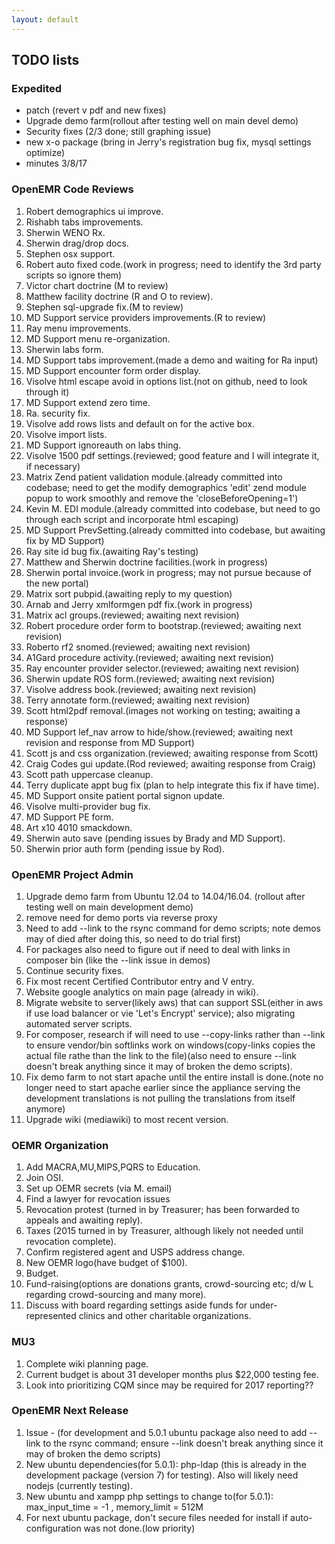 ```yaml
---
layout: default
---
```

## TODO lists

### Expedited
* patch (revert v pdf and new fixes)
* Upgrade demo farm(rollout after testing well on main devel demo)
* Security fixes (2/3 done; still graphing issue)
* new x-o package (bring in Jerry's registration bug fix, mysql settings optimize)
* minutes 3/8/17

### OpenEMR Code Reviews
1. Robert demographics ui improve.
1. Rishabh tabs improvements.
1. Sherwin WENO Rx.
1. Sherwin drag/drop docs.
1. Stephen osx support.
1. Robert auto fixed code.(work in progress; need to identify the 3rd party scripts so ignore them)
1. Victor chart doctrine (M to review)
1. Matthew facility doctrine (R and O to review).
1. Stephen sql-upgrade fix.(M to review)
1. MD Support service providers improvements.(R to review)
1. Ray menu improvements.
1. MD Support menu re-organization.
1. Sherwin labs form.
1. MD Support tabs improvement.(made a demo and waiting for Ra input)
1. MD Support encounter form order display.
1. Visolve html escape avoid in options list.(not on github, need to look through it)
1. MD Support extend zero time.
1. Ra. security fix.
1. Visolve add rows lists and default on for the active box.
1. Visolve import lists.
1. MD Support ignoreauth on labs thing.
1. Visolve 1500 pdf settings.(reviewed; good feature and I will integrate it, if necessary)
1. Matrix Zend patient validation module.(already committed into codebase; need to get the modify demographics 'edit' zend module popup to work smoothly and remove the 'closeBeforeOpening=1')
1. Kevin M. EDI module.(already committed into codebase, but need to go through each script and incorporate html escaping)
1. MD Support PrevSetting.(already committed into codebase, but awaiting fix by MD Support)
1. Ray site id bug fix.(awaiting Ray's testing)
1. Matthew and Sherwin doctrine facilities.(work in progress)
1. Sherwin portal invoice.(work in progress; may not pursue because of the new portal)
1. Matrix sort pubpid.(awaiting reply to my question)
1. Arnab and Jerry xmlformgen pdf fix.(work in progress)
1. Matrix acl groups.(reviewed; awaiting next revision)
1. Robert procedure order form to bootstrap.(reviewed; awaiting next revision)
1. Roberto rf2 snomed.(reviewed; awaiting next revision)
1. A1Gard procedure activity.(reviewed; awaiting next revision)
1. Ray encounter provider selector.(reviewed; awaiting next revision)
1. Sherwin update ROS form.(reviewed; awaiting next revision)
1. Visolve address book.(reviewed; awaiting next revision)
1. Terry annotate form.(reviewed; awaiting next revision)
1. Scott html2pdf removal.(images not working on testing; awaiting a response)
1. MD Support lef_nav arrow to hide/show.(reviewed; awaiting next revision and response from MD Support)
1. Scott js and css organization.(reviewed; awaiting response from Scott)
1. Craig Codes gui update.(Rod reviewed; awaiting response from Craig)
1. Scott path uppercase cleanup.
1. Terry duplicate appt bug fix (plan to help integrate this fix if have time).
1. MD Support onsite patient portal signon update.
1. Visolve multi-provider bug fix.
1. MD Support PE form.
1. Art x10 4010 smackdown.
1. Sherwin auto save (pending issues by Brady and MD Support).
1. Sherwin prior auth form (pending issue by Rod).

### OpenEMR Project Admin
1. Upgrade demo farm from Ubuntu 12.04 to 14.04/16.04. (rollout after testing well on main development demo)
1. remove need for demo ports via reverse proxy
1. Need to add --link to the rsync command for demo scripts; note demos may of died after doing this, so need to do trial first)
1. For packages also need to figure out if need to deal with links in composer bin (like the --link issue in demos)
1. Continue security fixes.
1. Fix most recent Certified Contributor entry and V entry.
1. Website google analytics on main page (already in wiki).
1. Migrate website to server(likely aws) that can support SSL(either in aws if use load balancer or vie 'Let's Encrypt' service); also migrating automated server scripts.
1. For composer, research if will need to use --copy-links rather than --link to ensure vendor/bin softlinks work on windows(copy-links copies the actual file rathe than the link to the file)(also need to ensure --link doesn't break anything since it may of broken the demo scripts).
1. Fix demo farm to not start apache until the entire install is done.(note no longer need to start apache earlier since the appliance serving the development translations is not pulling the translations from itself anymore)
1. Upgrade wiki (mediawiki) to most recent version.

### OEMR Organization
1. Add MACRA,MU,MIPS,PQRS to Education.
1. Join OSI.
1. Set up OEMR secrets (via M. email)
1. Find a lawyer for revocation issues
1. Revocation protest (turned in by Treasurer; has been forwarded to appeals and awaiting reply).
1. Taxes (2015 turned in by Treasurer, although likely not needed until revocation complete).
1. Confirm registered agent and USPS address change.
1. New OEMR logo(have budget of $100).
1. Budget.
1. Fund-raising(options are donations grants, crowd-sourcing etc; d/w L regarding crowd-sourcing and many more).
1. Discuss with board regarding settings aside funds for under-represented clinics and other charitable organizations.

### MU3
1. Complete wiki planning page.
1. Current budget is about 31 developer months plus $22,000 testing fee.
1. Look into prioritizing CQM since may be required for 2017 reporting??

### OpenEMR Next Release
1. Issue - (for development and 5.0.1 ubuntu package also need to add --link to the rsync command; ensure --link doesn't break anything since it may of broken the demo scripts)
1. New ubuntu dependencies(for 5.0.1): php-ldap (this is already in the development package (version 7) for testing). Also will likely need nodejs (currently testing).
1. New ubuntu and xampp php settings to change to(for 5.0.1): max_input_time = -1 , memory_limit = 512M
1. For next ubuntu package, don't secure files needed for install if auto-configuration was not done.(low priority)

